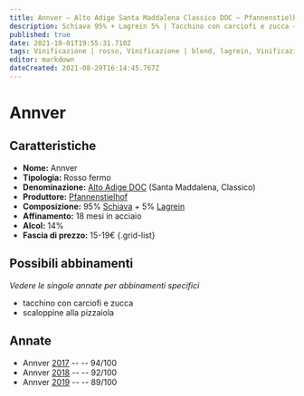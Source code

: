 ```yaml
---
title: Annver – Alto Adige Santa Maddalena Classico DOC – Pfannenstielhof – Alto-Adige (IT) – 15-19€ – 4★-5★
description: Schiava 95% + Lagrein 5% | Tacchino con carciofi e zucca – Scaloppine alla pizzaiola
published: true
date: 2021-10-01T19:55:31.710Z
tags: Vinificazione | rosso, Vinificazione | blend, lagrein, Vinificazione | fermo, Valutazioni | 5 stelle, Regione | Alto-Adige (IT), schiava, tacchino con carciofi e zucca, scaloppine alla pizzaiola, Prezzi | 15-19€
editor: markdown
dateCreated: 2021-08-29T16:14:45.767Z
---
```


# Annver

## Caratteristiche
- **Nome:** Annver
- **Tipologia:** Rosso fermo 
- **Denominazione:** [Alto Adige DOC](/denominazioni/Italia/Alto-Adige/DOC/Alto-Adige) (Santa Maddalena, Classico)
- **Produttore:** [Pfannenstielhof](/produttori/Italia/Alto-Adige/Pfannenstielhof) 
- **Composizione:** 95% [Schiava](/vitigni/Italia/schiava) + 5% [Lagrein](/vitigni/Italia/lagrein)
- **Affinamento:** 18 mesi in acciaio
- **Alcol:** 14%
- **Fascia di prezzo:** 15-19€
{.grid-list}




## Possibili abbinamenti
*Vedere le singole annate per abbinamenti specifici*

- tacchino con carciofi e zucca
- scaloppine alla pizzaiola

## Annate
- Annver [2017](/vini/Italia/Alto-Adige/Pfannenstielhof/Annver/2017) -- <span class="star-5"></span> -- 94/100
- Annver [2018](/vini/Italia/Alto-Adige/Pfannenstielhof/Annver/2018) -- <span class="star-5"></span> -- 92/100
- Annver [2019](/vini/Italia/Alto-Adige/Pfannenstielhof/Annver/2019) -- <span class="star-4"></span> -- 89/100
 
 
